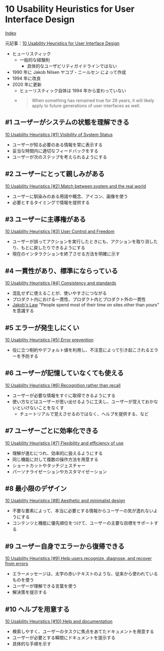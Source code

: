 # 10 Usability Heuristics for User Interface Design

[Index](../)

元記事：[10 Usability Heuristics for User Interface Design](https://www.nngroup.com/articles/ten-usability-heuristics/)

- ヒューリスティック
  - 一般的な経験則
    - 具体的なユーザビリティガイドラインではない
- 1990 年に Jakob Nilsen ヤコブ・ニールセン によって作成
- 1994 年に改良
- 2020 年に更新
  - ヒューリスティック自体は 1994 年から変わっていない
  - > When something has remained true for 26 years, it will likely apply to future generations of user interfaces as well.

## #1 ユーザーがシステムの状態を理解できる

[10 Usability Heuristics [#1] Visibility of System Status](./01.md)

- ユーザーが知る必要のある情報を常に表示する
- 妥当な時間内に適切なフィードバックをする
- ユーザーが次のステップを考えられるようにする

## #2 ユーザーにとって親しみがある

[10 Usability Heuristics [#2] Match between system and the real world](./02.md)

- ユーザーに馴染みのある用語や概念、アイコン、画像を使う
- 必要とするタイミングで情報を提供する

## #3 ユーザーに主導権がある

[10 Usability Heuristics [#3] User Control and Freedom](./03.md)

- ユーザーが誤ってアクションを実行したときにも、アクションを取り消したり、もとに戻したりできるようにする
- 現在のインタラクションを終了させる方法を明確に示す

## #4 一貫性があり、標準にならっている

[10 Usability Heuristics [#4] Consistency and standards](./04.md)

- 混乱せずに使えることが、使いやすさにつながる
- プロダクト内における一貫性、プロダクト内とプロダクト外の一貫性
- [Jakob's Law](https://www.nngroup.com/videos/jakobs-law-internet-ux/) "People spend most of their time on sites other than yours" を意識する

## #5 エラーが発生しにくい

[10 Usability Heuristics [#5] Error prevention](./05.md)

- 役に立つ制約やデフォルト値を利用し、不注意によって引き起こされるエラーを予防する

## #6 ユーザーが記憶していなくても使える

[10 Usability Heuristics [#6] Recognition rather than recall](./06.md)

- ユーザーが必要な情報をすぐに取得できるようにする
- 使い方などはユーザーが思い出せるように工夫し、ユーザーが覚えておかないといけないことをなくす
  - チュートリアルで覚えさせるのではなく、ヘルプを提供する、など

## #7 ユーザーごとに効率化できる

[10 Usability Heuristics [#7] Flexibility and efficiency of use](./07.md)

- 理解が進むにつれ、効率的に扱えるようにする
- 同じ機能に対して複数の操作方法を用意する
- ショートカットやタッチジェスチャー
- パーソナライゼーションやカスタマイゼーション

## #8 最小限のデザイン

[10 Usability Heuristics [#8] Aesthetic and minimalist design](./08.md)

- 不要な要素によって、本当に必要とする情報からユーザーの気が逸れないようにする
- コンテンツと機能に優先順位をつけて、ユーザーの主要な目標をサポートする

## #9 ユーザー自身でエラーから復帰できる

[10 Usability Heuristics [#9] Help users recognize, diagnose, and recover from errors](./09.md)

- エラーメッセージは、太字の赤いテキストのような、従来から使われているものを使う
- ユーザーが理解できる言葉を使う
- 解決策を提示する

## #10 ヘルプを用意する

[10 Usability Heuristics [#10] Help and documentation](./10.md)

- 検索しやすく、ユーザーのタスクに焦点をあてたドキュメントを用意する
- ユーザーが必要とする瞬間にドキュメントを提示する
- 具体的な手順を示す
